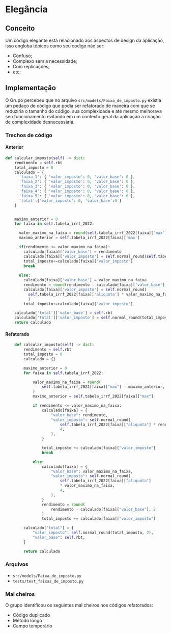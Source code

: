 # Elegância

## Conceito

Um código elegante está relacionado aos aspectos de design da aplicação, isso engloba tópicos como seu codigo não ser:

* Confuso;
* Complexo sem a necessidade;
* Com replicações;
* etc;

## Implementação

O Grupo percebeu que no arquivo `src/models/Faixa_de_imposto.py` existia um pedaço de código que podia ser refatorado de maneira com que se reduziria o tamanho do código, sua complexidade e até mesmo melhorava seu funcionamento evitando em um contexto geral da aplicação a criação de complexidade desnecessária.

### Trechos de código

#### Anterior

```python
def calcular_imposto(self) -> dict:
    rendimento = self.rbt
    total_imposto = 0
    calculado = {
      'faixa_1': { 'valor_imposto': 0, 'valor_base': 0 },
      'faixa_2': { 'valor_imposto': 0, 'valor_base': 0 },
      'faixa_3': { 'valor_imposto': 0, 'valor_base': 0 },
      'faixa_4': { 'valor_imposto': 0, 'valor_base': 0 },
      'faixa_5': { 'valor_imposto': 0, 'valor_base': 0 },
      'total':{'valor_imposto': 0, 'valor_base':0 }
    }


    maximo_anterior = 0
    for faixa in self.tabela_irrf_2022:

      valor_maximo_na_faixa = round(self.tabela_irrf_2022[faixa]['max'] - maximo_anterior, 2)
      maximo_anterior = self.tabela_irrf_2022[faixa]['max']

      if(rendimento <= valor_maximo_na_faixa):
        calculado[faixa]['valor_base'] = rendimento
        calculado[faixa]['valor_imposto'] = self.normal_round(self.tabela_irrf_2022[faixa]['aliquota'] * rendimento, 4)
        total_imposto+=calculado[faixa]['valor_imposto'] 
        break
        
      else:
        calculado[faixa]['valor_base'] = valor_maximo_na_faixa
        rendimento = round(rendimento - calculado[faixa]['valor_base'], 2)
        calculado[faixa]['valor_imposto'] = self.normal_round(
          self.tabela_irrf_2022[faixa]['aliquota'] * valor_maximo_na_faixa, 4
          )
        total_imposto+=calculado[faixa]['valor_imposto'] 

    calculado['total']['valor_base'] = self.rbt
    calculado['total']['valor_imposto'] = self.normal_round(total_imposto, 2)
    return calculado
```

#### Refatorado

```python
    def calcular_imposto(self) -> dict:
        rendimento = self.rbt
        total_imposto = 0
        calculado = {}

        maximo_anterior = 0
        for faixa in self.tabela_irrf_2022:

            valor_maximo_na_faixa = round(
                self.tabela_irrf_2022[faixa]["max"] - maximo_anterior, 2
            )
            maximo_anterior = self.tabela_irrf_2022[faixa]["max"]

            if rendimento <= valor_maximo_na_faixa:
                calculado[faixa] = {
                    "valor_base": rendimento,
                    "valor_imposto": self.normal_round(
                        self.tabela_irrf_2022[faixa]["aliquota"] * rendimento,
                        4,
                    ),
                }

                total_imposto += calculado[faixa]["valor_imposto"]
                break

            else:
                calculado[faixa] = {
                    "valor_base": valor_maximo_na_faixa,
                    "valor_imposto": self.normal_round(
                        self.tabela_irrf_2022[faixa]["aliquota"]
                        * valor_maximo_na_faixa,
                        4,
                    ),
                }
                rendimento = round(
                    rendimento - calculado[faixa]["valor_base"], 2
                )
                total_imposto += calculado[faixa]["valor_imposto"]

        calculado["total"] = {
            "valor_imposto": self.normal_round(total_imposto, 2),
            "valor_base": self.rbt,
        }

        return calculado
```

### Arquivos

* `src/models/Faixa_de_imposto.py`
* `tests/test_faixas_de_imposto.py`

### Mal cheiros

O grupo identificou os seguintes mal cheiros nos códigos refatorados:

* Código duplicado
* Método longo
* Campo temporário
